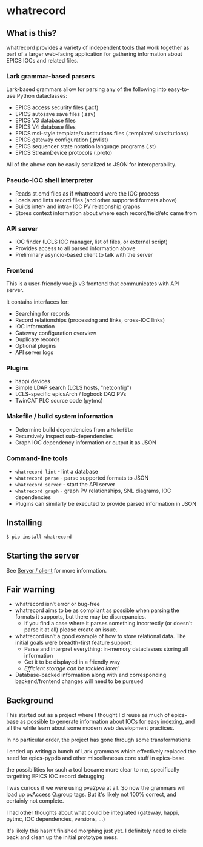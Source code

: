 # whatrecord

## What is this?

whatrecord provides a variety of independent tools that work together as part
of a larger web-facing application for gathering information about EPICS IOCs
and related files.

### Lark grammar-based parsers

Lark-based grammars allow for parsing any of the following into easy-to-use
Python dataclasses:

* EPICS access security files (.acf)
* EPICS autosave save files (.sav)
* EPICS V3 database files
* EPICS V4 database files
* EPICS msi-style template/substitutions files (.template/.substitutions)
* EPICS gateway configuration (.pvlist)
* EPICS sequencer state notation language programs (.st)
* EPICS StreamDevice protocols (.proto)

All of the above can be easily serialized to JSON for interoperability.

### Pseudo-IOC shell interpreter

* Reads st.cmd files as if whatrecord were the IOC process
* Loads and lints record files (and other supported formats above)
* Builds inter- and intra- IOC PV relationship graphs
* Stores context information about where each record/field/etc came from

### API server

* IOC finder (LCLS IOC manager, list of files, or external script)
* Provides access to all parsed information above
* Preliminary asyncio-based client to talk with the server

### Frontend

This is a user-friendly vue.js v3 frontend that communicates with API server.

It contains interfaces for:

* Searching for records
* Record relationships (processing and links, cross-IOC links)
* IOC information
* Gateway configuration overview
* Duplicate records
* Optional plugins
* API server logs

### Plugins

* happi devices
* Simple LDAP search (LCLS hosts, "netconfig")
* LCLS-specific epicsArch / logbook DAQ PVs
* TwinCAT PLC source code (pytmc)

### Makefile / build system information

* Determine build dependencies from a ``Makefile``
* Recursively inspect sub-dependencies
* Graph IOC dependency information or output it as JSON

### Command-line tools

* ``whatrecord lint`` - lint a database
* ``whatrecord parse`` - parse supported formats to JSON
* ``whatrecord server`` - start the API server
* ``whatrecord graph`` - graph PV relationships, SNL diagrams, IOC dependencies
* Plugins can similarly be executed to provide parsed information in JSON

## Installing

```bash
$ pip install whatrecord
```

## Starting the server

See [Server / client](server_client.md) for more information.

## Fair warning

* whatrecord isn’t error or bug-free
* whatrecord aims to be as compliant as possible when parsing the formats it
  supports, but there may be discrepancies.
    - If you find a case where it parses something incorrectly (or doesn't parse
      it at all) please create an issue.
* whatrecord isn’t a good example of how to store relational data.  The initial
  goals were breadth-first feature support:
    - Parse and interpret everything: in-memory dataclasses storing all
      information
    - Get it to be displayed in a friendly way
    - _Efficient storage can be tackled later!_
* Database-backed information along with and corresponding backend/frontend
  changes will need to be pursued

## Background

This started out as a project where I thought I'd reuse as much of epics-base
as possible to generate information about IOCs for easy indexing, and all the
while learn about some modern web development practices.

In no particular order, the project has gone through some transformations:

I ended up writing a bunch of Lark grammars which effectively replaced
the need for epics-pypdb and other miscellaneous core stuff in epics-base.

the possibilities for such a tool became more clear to me, specifically
targetting EPICS IOC record debugging.

I was curious if we were using pva2pva at all. So now the grammars
will load up pvAccess Q:group tags.  But it's likely not 100% correct, and
certainly not complete.

I had other thoughts about what could be integrated (gateway, happi, pytmc,
IOC dependencies, versions, ...)

It's likely this hasn't finished morphing just yet.  I definitely need to
circle back and clean up the initial prototype mess.
